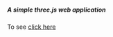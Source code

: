 <h5>A simple <i>three.js</i> web application</h5>
To see <a href="https://dudi3dproject.netlify.app/" color="red">click here</a>
